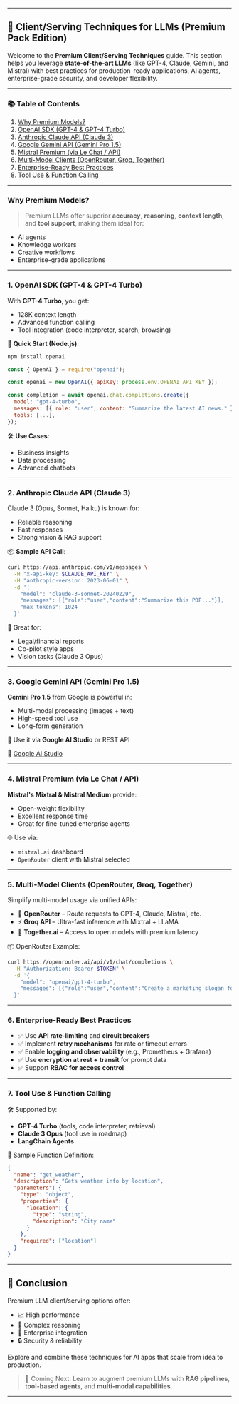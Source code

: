 
---

## 💎 Client/Serving Techniques for LLMs (Premium Pack Edition)

Welcome to the **Premium Client/Serving Techniques** guide. This section helps you leverage **state-of-the-art LLMs** (like GPT-4, Claude, Gemini, and Mistral) with best practices for production-ready applications, AI agents, enterprise-grade security, and developer flexibility.

---

### 📚 Table of Contents

1. [Why Premium Models?](#why-premium-models)
2. [OpenAI SDK (GPT-4 & GPT-4 Turbo)](#1-openai-sdk-gpt-4--gpt-4-turbo)
3. [Anthropic Claude API (Claude 3)](#2-anthropic-claude-api-claude-3)
4. [Google Gemini API (Gemini Pro 1.5)](#3-google-gemini-api-gemini-pro-15)
5. [Mistral Premium (via Le Chat / API)](#4-mistral-premium-via-le-chat--api)
6. [Multi-Model Clients (OpenRouter, Groq, Together)](#5-multi-model-clients-openrouter-groq-together)
7. [Enterprise-Ready Best Practices](#6-enterprise-ready-best-practices)
8. [Tool Use & Function Calling](#7-tool-use--function-calling)

---

### Why Premium Models?

> Premium LLMs offer superior **accuracy**, **reasoning**, **context length**, and **tool support**, making them ideal for:
- AI agents
- Knowledge workers
- Creative workflows
- Enterprise-grade applications

---

### 1. OpenAI SDK (GPT-4 & GPT-4 Turbo)

With **GPT-4 Turbo**, you get:
- 128K context length
- Advanced function calling
- Tool integration (code interpreter, search, browsing)

🧩 **Quick Start (Node.js)**:
```bash
npm install openai
```

```js
const { OpenAI } = require("openai");

const openai = new OpenAI({ apiKey: process.env.OPENAI_API_KEY });

const completion = await openai.chat.completions.create({
  model: "gpt-4-turbo",
  messages: [{ role: "user", content: "Summarize the latest AI news." }],
  tools: [...],
});
```

🛠️ **Use Cases**:
- Business insights
- Data processing
- Advanced chatbots

---

### 2. Anthropic Claude API (Claude 3)

Claude 3 (Opus, Sonnet, Haiku) is known for:
- Reliable reasoning
- Fast responses
- Strong vision & RAG support

📦 **Sample API Call**:
```bash
curl https://api.anthropic.com/v1/messages \
  -H "x-api-key: $CLAUDE_API_KEY" \
  -H "anthropic-version: 2023-06-01" \
  -d '{
    "model": "claude-3-sonnet-20240229",
    "messages": [{"role":"user","content":"Summarize this PDF..."}],
    "max_tokens": 1024
  }'
```

📌 Great for:
- Legal/financial reports
- Co-pilot style apps
- Vision tasks (Claude 3 Opus)

---

### 3. Google Gemini API (Gemini Pro 1.5)

**Gemini Pro 1.5** from Google is powerful in:
- Multi-modal processing (images + text)
- High-speed tool use
- Long-form generation

🧠 Use it via **Google AI Studio** or REST API

🔗 [Google AI Studio](https://makersuite.google.com/app)

---

### 4. Mistral Premium (via Le Chat / API)

**Mistral's Mixtral & Mistral Medium** provide:
- Open-weight flexibility
- Excellent response time
- Great for fine-tuned enterprise agents

🌐 Use via:
- `mistral.ai` dashboard
- `OpenRouter` client with Mistral selected

---

### 5. Multi-Model Clients (OpenRouter, Groq, Together)

Simplify multi-model usage via unified APIs:
- 🔀 **OpenRouter** – Route requests to GPT-4, Claude, Mistral, etc.
- ⚡ **Groq API** – Ultra-fast inference with Mixtral + LLaMA
- 🤝 **Together.ai** – Access to open models with premium latency

📦 OpenRouter Example:
```bash
curl https://openrouter.ai/api/v1/chat/completions \
  -H "Authorization: Bearer $TOKEN" \
  -d '{
    "model": "openai/gpt-4-turbo",
    "messages": [{"role":"user","content":"Create a marketing slogan for a smart coffee cup."}]
  }'
```

---

### 6. Enterprise-Ready Best Practices

- ✅ Use **API rate-limiting** and **circuit breakers**
- ✅ Implement **retry mechanisms** for rate or timeout errors
- ✅ Enable **logging and observability** (e.g., Prometheus + Grafana)
- ✅ Use **encryption at rest + transit** for prompt data
- ✅ Support **RBAC for access control**

---

### 7. Tool Use & Function Calling

🛠️ Supported by:
- **GPT-4 Turbo** (tools, code interpreter, retrieval)
- **Claude 3 Opus** (tool use in roadmap)
- **LangChain Agents**

📌 Sample Function Definition:
```json
{
  "name": "get_weather",
  "description": "Gets weather info by location",
  "parameters": {
    "type": "object",
    "properties": {
      "location": {
        "type": "string",
        "description": "City name"
      }
    },
    "required": ["location"]
  }
}
```

---

## 🧩 Conclusion

Premium LLM client/serving options offer:
- 📈 High performance
- 🧠 Complex reasoning
- 🧰 Enterprise integration
- 🔒 Security & reliability

Explore and combine these techniques for AI apps that scale from idea to production.

> 💼 Coming Next: Learn to augment premium LLMs with **RAG pipelines**, **tool-based agents**, and **multi-modal capabilities**.

---
